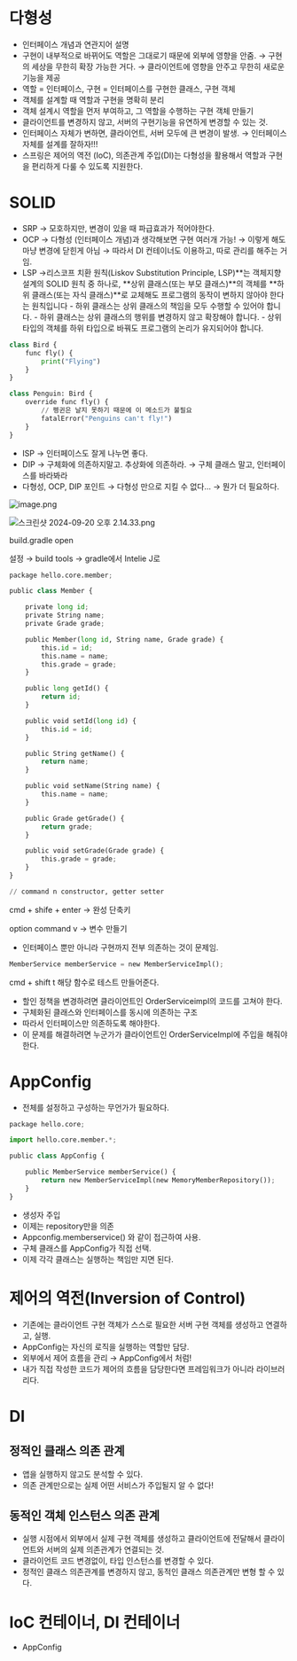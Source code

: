 # 다형성

- 인터페이스 개념과 연관지어 설명
- 구현이 내부적으로 바뀌어도 역할은 그대로기 때문에 외부에 영향을 안줌. → 구현의 세상을 무한히 확장 가능한 거다. → 클라이언트에 영향을 안주고 무한히 새로운 기능을 제공
- 역할 = 인터페이스, 구현 = 인터페이스를 구현한 클래스, 구현 객체
- 객체를 설계할 때 역할과 구현을 명확히 분리
- 객체 설계시 역할을 먼저 부여하고, 그 역할을 수행하는 구현 객체 만들기
- 클라이언트를 변경하지 않고, 서버의 구현기능을 유연하게 변경할 수 있는 것.
- 인터페이스 자체가 변하면, 클라이언트, 서버 모두에 큰 변경이 발생. → 인터페이스 자체를 설계를 잘하자!!!
- 스프링은 제어의 역전 (IoC), 의존관계 주입(DI)는 다형성을 활용해서 역할과 구현을 편리하게 다룰 수 있도록 지원한다.

# SOLID

- SRP
  → 모호하지만, 변경이 있을 때 파급효과가 적어야한다.
- OCP
  → 다형성 (인터페이스 개념)과 생각해보면 구현 여러개 가능!
  → 이렇게 해도 마냥 변경에 닫힌게 아님
  → 따라서 DI 컨테이너도 이용하고, 따로 관리를 해주는 거임.
- LSP
  →리스코프 치환 원칙(Liskov Substitution Principle, LSP)**는 객체지향 설계의 SOLID 원칙 중 하나로, **상위 클래스(또는 부모 클래스)**의 객체를 **하위 클래스(또는 자식 클래스)\*\*로 교체해도 프로그램의 동작이 변하지 않아야 한다는 원칙입니다 - 하위 클래스는 상위 클래스의 책임을 모두 수행할 수 있어야 합니다. - 하위 클래스는 상위 클래스의 행위를 변경하지 않고 확장해야 합니다. - 상위 타입의 객체를 하위 타입으로 바꿔도 프로그램의 논리가 유지되어야 합니다.

```python
class Bird {
    func fly() {
        print("Flying")
    }
}

class Penguin: Bird {
    override func fly() {
        // 펭귄은 날지 못하기 때문에 이 메소드가 불필요
        fatalError("Penguins can't fly!")
    }
}

```

- ISP
  → 인터페이스도 잘게 나누면 좋다.
- DIP
  → 구체화에 의존하지말고. 추상화에 의존하라.
  → 구체 클래스 말고, 인터페이스를 바라봐라
- 다형성, OCP, DIP 포인트
  → 다형성 만으로 지킬 수 없다… → 뭔가 더 필요하다.

![image.png](https://prod-files-secure.s3.us-west-2.amazonaws.com/2a65dd92-1694-460a-a843-42f41adf38d8/4ef55e2f-f909-498c-ac1a-ee7fdb55c51d/image.png)

![스크린샷 2024-09-20 오후 2.14.33.png](https://prod-files-secure.s3.us-west-2.amazonaws.com/2a65dd92-1694-460a-a843-42f41adf38d8/4dd651bd-d313-4f3e-94e1-f7e61c7ca0ff/%E1%84%89%E1%85%B3%E1%84%8F%E1%85%B3%E1%84%85%E1%85%B5%E1%86%AB%E1%84%89%E1%85%A3%E1%86%BA_2024-09-20_%E1%84%8B%E1%85%A9%E1%84%92%E1%85%AE_2.14.33.png)

build.gradle open

설정 → build tools → gradle에서 Intelie J로

```python
package hello.core.member;

public class Member {

    private long id;
    private String name;
    private Grade grade;

    public Member(long id, String name, Grade grade) {
        this.id = id;
        this.name = name;
        this.grade = grade;
    }

    public long getId() {
        return id;
    }

    public void setId(long id) {
        this.id = id;
    }

    public String getName() {
        return name;
    }

    public void setName(String name) {
        this.name = name;
    }

    public Grade getGrade() {
        return grade;
    }

    public void setGrade(Grade grade) {
        this.grade = grade;
    }
}

// command n constructor, getter setter
```

cmd + shife + enter → 완성 단축키

option command v → 변수 만들기

- 인터페이스 뿐만 아니라 구현까지 전부 의존하는 것이 문제임.

```python
MemberService memberService = new MemberServiceImpl();
```

cmd + shift t 해당 함수로 테스트 만들어준다.

- 할인 정책을 변경하려면 클라이언트인 OrderServiceimpl의 코드를 고쳐야 한다.
- 구체화된 클래스와 인터페이스를 동시에 의존하는 구조
- 따라서 인터페이스만 의존하도록 해야한다.
- 이 문제를 해결하려면 누군가가 클라이언트인 OrderServiceImpl에 주입을 해줘야한다.

# AppConfig

- 전체를 설정하고 구성하는 무언가가 필요하다.

```python
package hello.core;

import hello.core.member.*;

public class AppConfig {

    public MemberService memberService() {
        return new MemberServiceImpl(new MemoryMemberRepository());
    }
}

```

- 생성자 주입
- 이제는 repository만을 의존
- Appconfig.memberservice() 와 같이 접근하여 사용.
- 구체 클래스를 AppConfig가 직접 선택.
- 이제 각각 클래스는 실행하는 책임만 지면 된다.

# 제어의 역전(Inversion of Control)

- 기존에는 클라이언트 구현 객체가 스스로 필요한 서버 구현 객체를 생성하고 연결하고, 실행.
- AppConfig는 자신의 로직을 실행하는 역할만 담당.
- 외부에서 제어 흐름을 관리 → AppConfig에서 처럼!
- 내가 직접 작성한 코드가 제어의 흐름을 담당한다면 프레임워크가 아니라 라이브러리다.

# DI

## 정적인 클래스 의존 관계

- 앱을 실행하지 않고도 분석할 수 있다.
- 의존 관계만으로는 실제 어떤 서비스가 주입될지 알 수 없다!

## 동적인 객체 인스턴스 의존 관계

- 실행 시점에서 외부에서 실제 구현 객체를 생성하고 클라이언트에 전달해서 클라이언트와 서버의 실제 의존관계가 연결되는 것.
- 클라이언트 코드 변경없이, 타입 인스턴스를 변경할 수 있다.
- 정적인 클래스 의존관계를 변경하지 않고, 동적인 클래스 의존관계만 변형 할 수 있다.

# IoC 컨테이너, DI 컨테이너

- AppConfig
